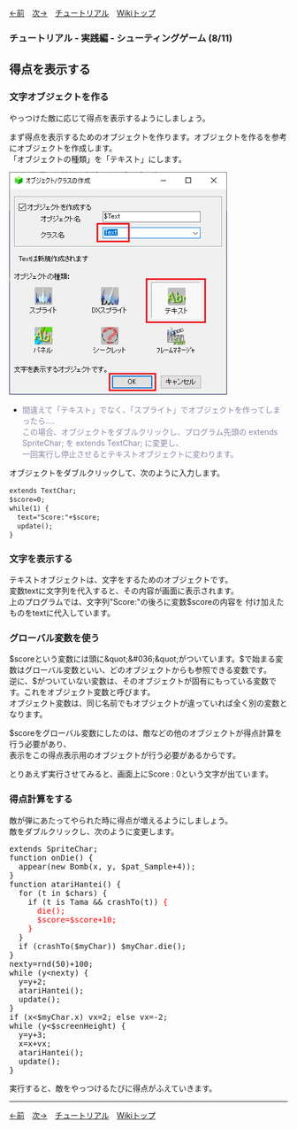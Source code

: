 

[←前](./tr-stg07.md)&emsp;[次→](./tr-stg09.md)&emsp;[チュートリアル](./tutorial.md)&emsp;[Wikiトップ](./)

### チュートリアル - 実践編 - シューティングゲーム (8/11)
## 得点を表示する

### 文字オブジェクトを作る

やっつけた敵に応じて得点を表示するようにしましょう。

まず得点を表示するためのオブジェクトを作ります。オブジェクトを作るを参考にオブジェクトを作成します。  
「オブジェクトの種類」を「テキスト」にします。

![newtext.png](./img/newtext.png)

- <span style="color: #88a">間違えて「テキスト」でなく、「スプライト」でオブジェクトを作ってしまったら....<br>
この場合、オブジェクトをダブルクリックし、プログラム先頭の extends SpriteChar; を extends TextChar; に変更し、<br>
一回実行し停止させるとテキストオブジェクトに変わります。<br></span>

オブジェクトをダブルクリックして、次のように入力します。

```
extends TextChar;
$score=0;
while(1) {
  text="Score:"+$score;
  update();
}
```

### 文字を表示する

テキストオブジェクトは、文字をするためのオブジェクトです。  
変数textに文字列を代入すると、その内容が画面に表示されます。  
上のプログラムでは、文字列&quot;Score:&quot;の後ろに変数$scoreの内容を 付け加えたものをtextに代入しています。

### グローバル変数を使う

$scoreという変数には頭に&quot;&#036;&quot;がついています。$で始まる変数はグローバル変数といい、どのオブジェクトからも参照できる変数です。  
逆に、$がついていない変数は、そのオブジェクトが固有にもっている変数です。これをオブジェクト変数と呼びます。  
オブジェクト変数は、同じ名前でもオブジェクトが違っていれば全く別の変数となります。

$scoreをグローバル変数にしたのは、敵などの他のオブジェクトが得点計算を行う必要があり、  
表示をこの得点表示用のオブジェクトが行う必要があるからです。

とりあえず実行させてみると、画面上にScore : 0という文字が出ています。

### 得点計算をする

敵が弾にあたってやられた時に得点が増えるようにしましょう。  
敵をダブルクリックし、次のように変更します。

<pre>
extends SpriteChar;
function onDie() {
  appear(new Bomb(x, y, $pat_Sample+4));
}
function atariHantei() {
  for (t in $chars) {
    if (t is Tama && crashTo(t)) <span style="color: #f00">{
      die();
      $score=$score+10;
    }</span>
  }
  if (crashTo($myChar)) $myChar.die();
}
nexty=rnd(50)+100;
while (y&lt;nexty) {
  y=y+2;
  atariHantei();
  update();
}
if (x<$myChar.x) vx=2; else vx=-2;
while (y<$screenHeight) {
  y=y+3;
  x=x+vx;
  atariHantei();
  update();
}
</pre>

実行すると、敵をやっつけるたびに得点がふえていきます。

***

[←前](./tr-stg07.md)&emsp;[次→](./tr-stg09.md)&emsp;[チュートリアル](./tutorial.md)&emsp;[Wikiトップ](./)
